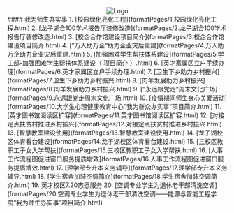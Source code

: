<div align='center'>
    <img src='https://www.hnuahe.edu.cn/images/logo.png' alt='Logo' />
</div>
#### 我为师生办实事
1. [校园绿化亮化工程](formatPages/1.校园绿化亮化工程.html)
2. [龙子湖合100学术报告厅装修改造](formatPages/2.龙子湖合100学术报告厅装修改造.html)
3. [校企合作馆建设项目简介](formatPages/3.校企合作馆建设项目简介.html)
4. [”万人助万企“助力企业灾后重建](formatPages/4.万人助万企助力企业灾后重建.html)
5. [加强困难学生帮扶体系建设](formatPages/5.学工部-加强困难学生帮扶体系建设（ 项目简介 ）.html)
6. [英才家属区立户手续办理](formatPages/6.英才家属区立户手续办理.html)
7. [卫生下乡助力乡村振兴](formatPages/7.卫生下乡助力乡村振兴.html)
8. [肉羊发展助力乡村振兴](formatPages/8.肉羊发展助力乡村振兴.html)
9. [”永远跟党走“周末文化广场](formatPages/9.永远跟党走周末文化广场.html)
10. [疫情期间师生身心关爱活动](formatPages/10.大学生心理健康教育中心”我为群众办实事“项目简介.html)
11. [英才图书馆阅读区扩容](formatPages/11.英才图书馆阅读区扩容.html)
12. [对接定点扶贫村推进乡村振兴](formatPages/12.对接定点扶贫村推进乡村振兴.html)
13. [智慧教室建设使用](formatPages/13.智慧教室建设使用.html)
14. [龙子湖校区体育看台建设](formatPages/14.龙子湖校区体育看台建设.html)
15. [三校区教职工子女入学帮扶](formatPages/15.三校区教职工子女入学帮扶.html)
16. [人事工作流程图促进窗口服务提质增效](formatPages/16.人事工作流程图促进窗口服务提质增效.html)
17. [理学部专升本义务辅导](formatPages/17.理学部专升本义务辅导.html)
18. [学生宿舍加装空调简介](formatPages/18.学生宿舍加装空调简介.html)
19. 英才校区7.20志愿服务
20. [空调专业学生为退休老干部清洗空调](formatPages/20.空调专业学生为退休老干部清洗空调——能源与智能工程学院“我为师生办实事”项目简介.html)
